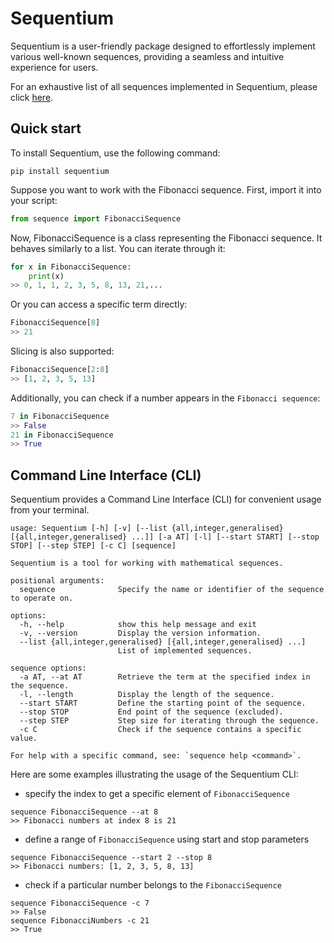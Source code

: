 # Sequentium

Sequentium is a user-friendly package designed to effortlessly implement various well-known sequences, 
providing a seamless and intuitive experience for users.

For an exhaustive list of all sequences implemented in Sequentium, 
please click [here](https://github.com/VascoSch92/sequentium/blob/main/sequence/SEQUENCES_LIST.md).

## Quick start

To install Sequentium, use the following command:
```shell
pip install sequentium
```
Suppose you want to work with the Fibonacci sequence. First, import it into your script:
```python
from sequence import FibonacciSequence
```
Now, FibonacciSequence is a class representing the Fibonacci sequence. It behaves similarly to a list. 
You can iterate through it:

```python
for x in FibonacciSequence:
    print(x)
>> 0, 1, 1, 2, 3, 5, 8, 13, 21,...
```
Or you can access a specific term directly:
```python
FibonacciSequence[8]
>> 21
```
Slicing is also supported:
```python
FibonacciSequence[2:8]
>> [1, 2, 3, 5, 13]
```
Additionally, you can check if a number appears in the `Fibonacci sequence`:
```python
7 in FibonacciSequence
>> False
21 in FibonacciSequence
>> True
```
## Command Line Interface (CLI)
Sequentium provides a Command Line Interface (CLI) for convenient usage from your terminal.
```text
usage: Sequentium [-h] [-v] [--list {all,integer,generalised} [{all,integer,generalised} ...]] [-a AT] [-l] [--start START] [--stop STOP] [--step STEP] [-c C] [sequence]

Sequentium is a tool for working with mathematical sequences.

positional arguments:
  sequence              Specify the name or identifier of the sequence to operate on.

options:
  -h, --help            show this help message and exit
  -v, --version         Display the version information.
  --list {all,integer,generalised} [{all,integer,generalised} ...]
                        List of implemented sequences.

sequence options:
  -a AT, --at AT        Retrieve the term at the specified index in the sequence.
  -l, --length          Display the length of the sequence.
  --start START         Define the starting point of the sequence.
  --stop STOP           End point of the sequence (excluded).
  --step STEP           Step size for iterating through the sequence.
  -c C                  Check if the sequence contains a specific value.

For help with a specific command, see: `sequence help <command>`.
```
Here are some examples illustrating the usage of the Sequentium CLI:
- specify the index to get a specific element of `FibonacciSequence`
```text
sequence FibonacciSequence --at 8
>> Fibonacci numbers at index 8 is 21
```
- define a range of `FibonacciSequence` using start and stop parameters

```text
sequence FibonacciSequence --start 2 --stop 8
>> Fibonacci numbers: [1, 2, 3, 5, 8, 13]
```
- check if a particular number belongs to the `FibonacciSequence`
```text
sequence FibonacciSequence -c 7
>> False
sequence FibonacciNumbers -c 21
>> True
```
